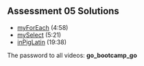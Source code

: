 ## Assessment 05 Solutions
+ [myForEach](https://vimeo.com/163840454) (4:58)
+ [mySelect](https://vimeo.com/163840456) (5:21)
+ [inPigLatin](https://vimeo.com/163840452) (19:38)


The password to all videos: **go_bootcamp_go**
